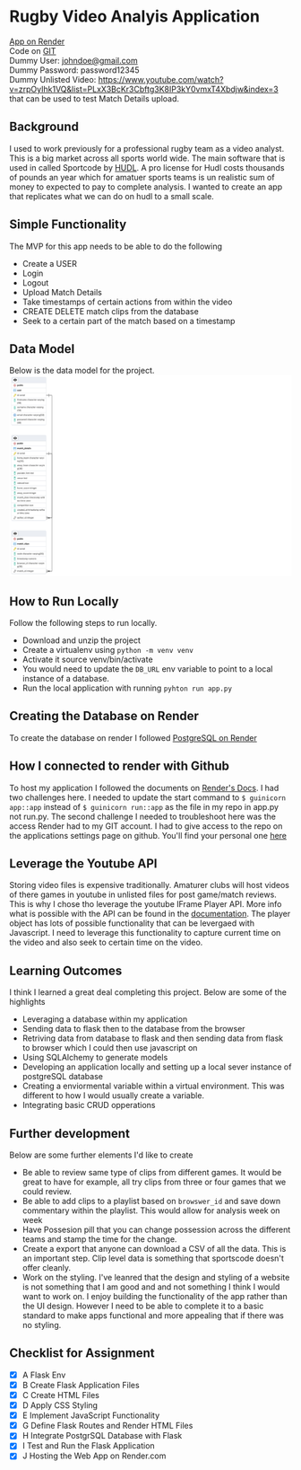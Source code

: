 # Rugby Video Analyis Application

[App on Render](https://youtubeplayer-app.onrender.com/)  
Code on [GIT](https://github.com/RossElmes/youtubeplayer)    
Dummy User: johndoe@gmail.com  
Dummy Password: password12345  
Dummy Unlisted Video: https://www.youtube.com/watch?v=zrpOyIhk1VQ&list=PLxX3BcKr3Cbftg3K8IP3kY0vmxT4Xbdjw&index=3 that can be used to test Match Details upload.  


## Background
I used to work previously for a professional rugby team as a video analyst.  This is a big market across all sports world wide.  The main software that is used in called Sportcode by [HUDL](https://www.hudl.com/en_gb/products/sportscode).  A pro license for Hudl costs thousands of pounds an year which for amatuer sports teams is un realistic sum of money to expected to pay to complete analysis. I wanted to create an app that replicates what we can do on hudl to a small scale. 

## Simple Functionality 
The MVP for this app needs to be able to do the following 
- Create a USER
- Login
- Logout
- Upload Match Details
- Take timestamps of certain actions from within the video
- CREATE DELETE match clips from the database
- Seek to a certain part of the match based on a timestamp

## Data Model 
Below is the data model for the project. 
![ERD](static/datamodel.png)


## How to Run Locally
Follow the following steps to run locally.
- Download and unzip the project
- Create a virtualenv using `python -m venv venv`
- Activate it source venv/bin/activate
- You would need to update the `DB_URL` env variable to point to a local instance of a database.
- Run the local application with running `pyhton run app.py`

## Creating the Database on Render
To create the database on render I followed [PostgreSQL on Render](https://docs.render.com/databases)

## How I connected to render with Github
To host my application I followed the documents on [Render's Docs](https://docs.render.com/github).  I had two challenges here. I needed to update the start command to `$ guinicorn app::app` instead of `$ guinicorn run::app` as the file in my repo in app.py not run.py.  The second challenge I needed to troubleshoot here was the access Render had to my GIT account.  I had to give access to the repo on the applications settings page on github.  You'll find your personal one [here](github.com/settings/installations)

## Leverage the Youtube API
Storing video files is expensive traditionally.  Amaturer clubs will host videos of there games in youtube in unlisted files for post game/match reviews.  This is why I chose tho leverage the youtube IFrame Player API. More info what is possible with the API can be found in the [documentation](https://developers.google.com/youtube/iframe_api_reference).  The player object has lots of possible functionality that can be levergaed with Javascript.  I need to leverage this functionality to capture current time on the video and also seek to certain time on the video. 

## Learning Outcomes 
I think I learned a great deal completing this project. Below are some of the highlights 

- Leveraging a database within my application 
- Sending data to flask then to the database from the browser
- Retriving data from database to flask and then sending data from flask to browser which I could then use javascript on
- Using SQLAlchemy to generate models 
- Developing an application locally and setting up a local sever instance of postgreSQL database
- Creating a enviormental variable within a virtual environment.  This was different to how I would usually create a variable. 
- Integrating basic CRUD opperations


## Further development

Below are some further elements I'd like to create 

- Be able to review same type of clips from different games.  It would be great to have for example, all try clips from three or four games that we could review.
- Be able to add clips to a playlist based on `browswer_id` and save down commentary within the playlist.  This would allow for analysis week on week
- Have Possesion pill that you can change possession across the different teams and stamp the time for the change. 
- Create a export that anyone can download a CSV of all the data.  This is an important step.  Clip level data is something that sportscode doesn't offer cleanly. 
- Work on the styling.  I've leanred that the design and styling of a website is not something that I am good and and not something I think I would want to work on.  I enjoy building the functionality of the app rather than the UI design.  However I need to be able to complete it to a basic standard to make apps functional and more appealing that if there was no styling. 


## Checklist for Assignment 
- [x] A Flask Env     
- [x] B Create Flask Application Files  
- [x] C Create HTML Files  
- [x] D Apply CSS Styling  
- [x] E Implement JavaScript Functionality  
- [x] G Define Flask Routes and Render HTML Files  
- [x] H Integrate PostgrSQL Database with Flask  
- [x] I Test and Run the Flask Application  
- [x] J Hosting the Web App on Render.com  